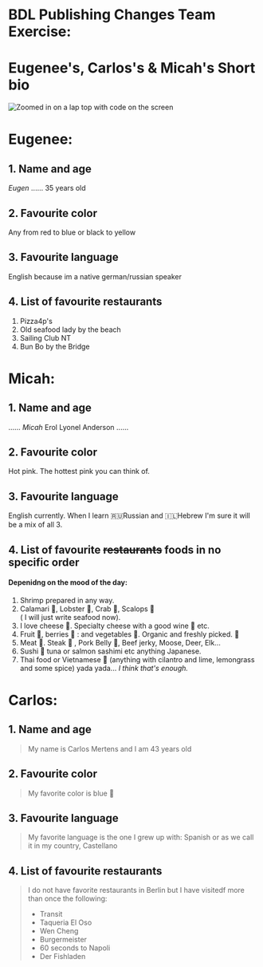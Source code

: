 # BDL Publishing Changes Team Exercise:

# Eugenee's, Carlos's & Micah's Short bio

![Zoomed in on a lap top with code on the screen](https://images.unsplash.com/photo-1488590528505-98d2b5aba04b?ixlib=rb-4.0.3&ixid=M3wxMjA3fDB8MHxwaG90by1wYWdlfHx8fGVufDB8fHx8fA%3D%3D&auto=format&fit=crop&w=1170&q=80)

# Eugenee:

## 1. Name and age

_Eugen_ ...... 35 years old

## 2. Favourite color

Any from red to blue or black to yellow

## 3. Favourite language

English because im a native german/russian speaker

## 4. List of favourite restaurants

1. Pizza4p's
2. Old seafood lady by the beach
3. Sailing Club NT
4. Bun Bo by the Bridge

# Micah:

## 1. Name and age

...... _Micah_ Erol Lyonel Anderson ......

## 2. Favourite color

Hot pink. The hottest pink you can think of.

## 3. Favourite language

English currently.
When I learn 🇷🇺Russian and 🇮🇱Hebrew I'm sure it will be a mix of all 3.

## 4. List of favourite ~~restaurants~~ foods in no specific order

#### Depenidng on the mood of the day:

1. Shrimp prepared in any way.
2. Calamari 🐙, Lobster 🦞, Crab 🦀, Scalops 🌊  
   ( I will just write seafood now).
3. I love cheese 🧀. Specialty cheese with a good wine 🍷 etc.
4. Fruit 🥭, berries 🍓 : and vegetables 🥒.
   Organic and freshly picked. 🤤
5. Meat 🍖. Steak 🥩 , Pork Belly 🥓, Beef jerky, Moose, Deer, Elk...
6. Sushi 🍣 tuna or salmon sashimi etc anything Japanese.
7. Thai food or Vietnamese 🥣 (anything with cilantro and lime, lemongrass and some spice) yada yada...
   _I think that's enough._

# Carlos:

## 1. Name and age

> My name is Carlos Mertens and I am 43 years old

## 2. Favourite color

> My favorite color is blue 💙

## 3. Favourite language

> My favorite language is the one I grew up with: Spanish or as we call it in my country, Castellano

## 4. List of favourite restaurants

> I do not have favorite restaurants in Berlin but I have visitedf more than once the following:
>
> - Transit
> - Taqueria El Oso
> - Wen Cheng
> - Burgermeister
> - 60 seconds to Napoli
> - Der Fishladen
